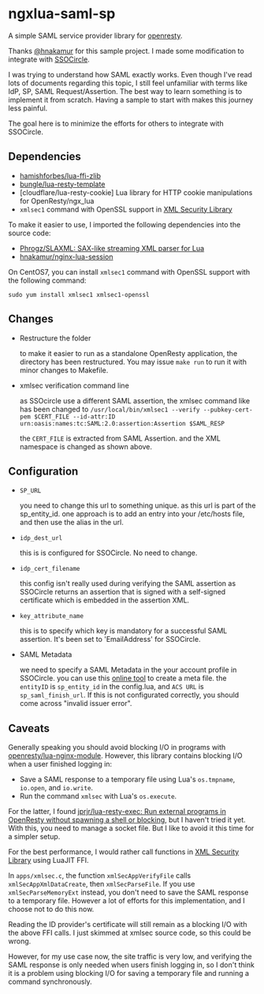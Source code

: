 ngxlua-saml-sp
===============================

A simple SAML service provider library for [openresty](https://github.com/openresty/lua-nginx-module).

Thanks [@hnakamur](https://github.com/hnakamur) for this sample project. I made some modification to integrate with [SSOCircle](https://ssocircle.com).

I was trying to understand how SAML exactly works. Even though I've read lots of documents regarding this topic, I still feel unfamiliar with terms like IdP, SP, SAML Request/Assertion. The best way to learn something is to implement it from scratch. Having a sample to start with makes this journey less painful.

The goal here is to minimize the efforts for others to integrate with SSOCircle.


## Dependencies

* [hamishforbes/lua-ffi-zlib](https://github.com/hamishforbes/lua-ffi-zlib)
* [bungle/lua-resty-template](https://github.com/bungle/lua-resty-template)
* [cloudflare/lua-resty-cookie] Lua library for HTTP cookie manipulations for OpenResty/ngx_lua
* `xmlsec1` command with OpenSSL support in [XML Security Library](https://www.aleksey.com/xmlsec/)

To make it easier to use, I imported the following dependencies into the source code:
* [Phrogz/SLAXML: SAX-like streaming XML parser for Lua](https://github.com/Phrogz/SLAXML)
* [hnakamur/nginx-lua-session](https://github.com/hnakamur/nginx-lua-session)

On CentOS7, you can install `xmlsec1` command with OpenSSL support with the following command:

```
sudo yum install xmlsec1 xmlsec1-openssl
```

## Changes
* Restructure the folder

    to make it easier to run as a standalone OpenResty application, the directory has been restructured. You may issue `make run` to run it with minor changes to Makefile.

* xmlsec verification command line

    as SSOcircle use a different SAML assertion, the xmlsec command like has been changed to `/usr/local/bin/xmlsec1 --verify --pubkey-cert-pem $CERT_FILE --id-attr:ID urn:oasis:names:tc:SAML:2.0:assertion:Assertion $SAML_RESP`

    the `CERT_FILE` is extracted from SAML Assertion. and the XML namespace is changed as shown above.

## Configuration

* `SP_URL`

    you need to change this url to something unique. as this url is part of the sp_entity_id. one approach is to add an entry into your /etc/hosts file, and then use the alias in the url. 

* `idp_dest_url`

    this is is configured for SSOCircle. No need to change.

* `idp_cert_filename`

    this config isn't really used during verifying the SAML assertion as SSOCircle returns an assertion that is signed with a self-signed certificate which is embedded in the assertion XML.

* `key_attribute_name`

    this is to specify which key is mandatory for a successful SAML assertion. It's been set to 'EmailAddress' for SSOCircle.

* SAML Metadata

    we need to specify a SAML Metadata in the your account profile in SSOCircle. you can use this [online tool](https://www.ssocircle.com/en/idp-tips-tricks/build-your-own-metadata/) to create a meta file. the `entityID` is `sp_entity_id` in the config.lua, and `ACS URL` is `sp_saml_finish_url`. If this is not configurated correctly, you should come across "invalid issuer error".

## Caveats

Generally speaking you should avoid blocking I/O in programs with [openresty/lua-nginx-module](https://github.com/openresty/lua-nginx-module).
However, this library contains blocking I/O when a user finished logging in:

* Save a SAML response to a temporary file using Lua's `os.tmpname`, `io.open`, and `io.write`.
* Run the command `xmlsec` with Lua's `os.execute`.

For the latter, I found [jprjr/lua-resty-exec: Run external programs in OpenResty without spawning a shell or blocking](https://github.com/jprjr/lua-resty-exec), but I haven't tried it yet. With this, you need to manage a socket file. But I like to avoid it this time for a simpler setup.

For the best performance, I would rather call functions in [XML Security Library](https://www.aleksey.com/xmlsec/) using LuaJIT FFI.

In `apps/xmlsec.c`, the function `xmlSecAppVerifyFile` calls `xmlSecAppXmlDataCreate`, then `xmlSecParseFile`. If you use `xmlSecParseMemoryExt` instead, you don't need to save the SAML response to a temporary file. However a lot of efforts for this implementation, and I choose not to do this now.

Reading the ID provider's certificate will still remain as a blocking I/O with the above FFI calls.
I just skimmed at xmlsec source code, so this could be wrong.

However, for my use case now, the site traffic is very low, and verifying the SAML response is only needed when users finish logging in, so I don't think it is a problem using blocking I/O for saving a temporary file and running a command synchronously.
